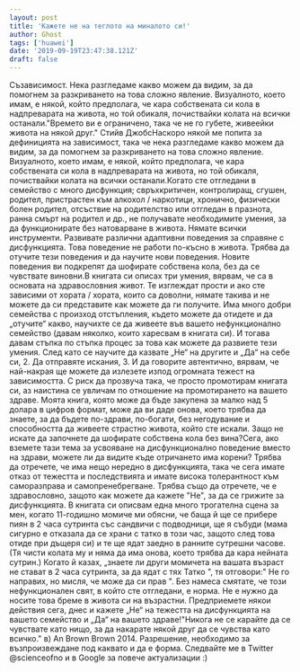 ```yaml
---
layout: post
title: 'Кажете не на теглото на миналото си!'
author: Ghost
tags: ['huawei']
date: '2019-09-19T23:47:38.121Z'
draft: false
---
```


Съзависимост. Нека разгледаме какво можем да видим, за да помогнем за разкриването на това сложно явление. Визуалното, което имам, е някой, който предполага, че кара собствената си кола в надпреварата на живота, но той обикаля, почиствайки колата на всички останали."Времето ви е ограничено, така че не го губете, живеейки живота на някой друг." Стийв ДжобсНаскоро някой ме попита за дефиницията на зависимост, така че нека разгледаме какво можем да видим, за да помогнем за разкриването на това сложно явление. Визуалното, което имам, е някой, който предполага, че кара собствената си кола в надпреварата на живота, но той обикаля, почиствайки колата на всички останали.Когато сте отгледани в семейство с много дисфункция; свръхкритичен, контролиращ, сгушен, родител, пристрастен към алкохол / наркотици, хронично, физически болен родител, отсъствие на родителство или отгледан в празнота, ранна смърт на родител и др., не получавате необходимите умения, за да функционирате без натоварване в живота. Нямате всички инструменти. Развивате различни адаптивни поведения за справяне с дисфункцията. Това поведение не работи по-късно в живота. Трябва да отучите тези поведения и да научите нови поведения. Новите поведения ви подкрепят да шофирате собствена кола, без да се чувствате виновни.В книгата си описах три умения, вярвам, че са в основата на здравословния живот. Те изглеждат прости и ако сте зависими от хората / хората, които са доволни, нямате такива и не можете да си представите как можете да ги получите. Има много добри семейства с произход отстъпления, където можете да отидете и да „отучите“ какво, научихте се да живеете във вашето нефункционално семейство (давам няколко, които харесвам в книгата си). И тогава давам стъпка по стъпка процес за това как можете да развиете тези умения. След като се научите да казвате „Не“ на другите и „Да“ на себе си, 2. Да отправяте искания, 3. И да говорите автентично, вярвам, че най-накрая ще можете да излезете изпод огромната тежест на зависимостта. С риск да прозвуча така, че просто промотирам книгата си, аз наистина се увличам по отношение на промотирането на вашето здраве. Моята книга, която може да бъде закупена за малко над 5 долара в цифров формат, може да ви даде онова, което трябва да знаете, за да бъдете по-здрави, по-богати, без негодувание и способността да живеете страстно живота, който сте искали. Защо не искате да започнете да шофирате собствена кола без вина?Сега, ако вземете тази тема за усвояване на дисфункционално поведение вместо на здрави, можете ли да видите къде отричането има корени? Трябва да отречете, че има нещо нередно в дисфункцията, така че сега имате отказ от тежестта и последствията и имате висока толерантност към саморазправа и самопренебрегване. Трябва също да отречете, че е здравословно, защото как можете да кажете "Не", за да се грижите за дисфункцията. В книгата си описвам една много трогателна сцена за мен, когато 11-годишно момиче ми обясни, че баща й ще се прибере пиян в 2 часа сутринта със сандвичи с подводници, ще я събуди (мама сигурно е отказала да се храни с татко в този час, защото след това отиде при дъщеря си) и те ще ядат заедно в ранните сутрешни часове. (Тя чисти колата му и няма да има онова, което трябва да кара нейната сутрин.) Когато й казах, „знаете ли други момичета на вашата възраст не стават в 2 часа сутринта, за да ядат с тях Татко ", тя отговори:" Не го направих, но мисля, че може да си прав ". Без намеса смятате, че този нефункционален свят, в който сте отгледани, е норма. Не е нужно да носите това бреме в живота си на възрастни. Предприемете някои действия сега, днес и кажете „Не“ на тежестта на дисфункцията на вашето семейство и „Да“ на вашето здраве!"Никога не се карайте да се чувствате като нищо, за да накарате някой друг да се чувства като всичко." в) An Brown Brown 2014. Разрешение, необходимо за възпроизвеждане под каквато и да е форма. Следвайте ме в Twitter @scienceofno и в Google за повече актуализации :)
